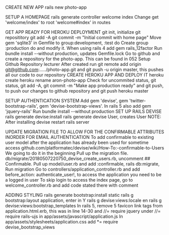 CREATE NEW APP
rails new photo-app

SETUP A HOMEPAGE
rails generate controller welcome index
Change get 'welcome/index' to root 'welcome#index' in routes

GET APP READY FOR HEROKU DEPLOYMENT
git init, initialize git reposititory
git add -A
git commit -m "Initial commit with home page"
Move gem 'sqlite3' in Gemfile to group:development, :test do
Create group :production do and modify it. When using rails 4 add gem rails_12factor
Run bundle install --without production, updates Gemfile.lock
Go to github and create a repository for the photo-app. This can be found in 052 Setup Github Repository lecturer
After created run git remote add origin git@github.com:...../photo-app.git and git push -u origin master, this pushes all our code to our repository
CREATE HEROKU APP AND DEPLOY IT
heroku create
heroku rename aron-photo-app
Check for uncommited status, git status, git add -A, git commit -m "Make app production ready" and git push, to push our changes to github repository and git push heroku master

SETUP AUTHENTICATION SYSTEM
Add gem 'devise', gem 'twitter-bootstrap-rails', gem 'devise-bootstrap-views'. In rails 5 also add gem 'jquery-rails'
Run bundle install --without production
SET UP RAILS DEVISE
rails generate devise:install
rails generate devise User, creates User
NOTE: After installing devise restart rails server

UPDATE MIGRATION FILE TO ALLOW FOR THE CONFIRMABLE ATTRIBUTES INORDER FOR EMAIL AUTHENTICATION
To add confirmable to existing user model after the application has already been used for sometime access github.com/platformatec/devise/wiki/How-To:-confirmable-to-Users
We going to do it in the beginning
Pull up the migration file. db/migrate/20180507220750_devise_create_users.rb, uncomment ## Confirmable.
Pull up model/user.rb and add :confirmable,
rails db:migrate, Run migration
Go to controllers/application_controller.rb and add before_action: authenticate_user!, to access the application you need to be a logged in user
To skip login to access the index page, go to welcome_controller.rb and add code stated there with comment

ADDING STYLING
rails generate bootstrap:install static
rails g bootstrap:layout application, enter in Y
rails g devise:views:locale en
rails g devise:views:bootstrap_templates
In rails 5, remove 5 favicon link tags from application.html.erb, this was in line 14-30 and //= require jquery under //= require rails-ujs in app/assets/javascript/application.js
In app/assets/stylesheets/application.css add *= require devise_bootstrap_views